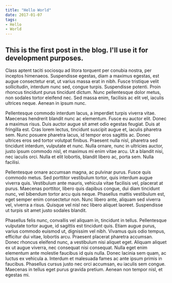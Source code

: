 ```yaml
---
title: "Hello World"
date: 2017-01-07
tags:
- Hello
- World
---
```

This is the first post in the blog. I'll use it for development purposes.
---
Class aptent taciti sociosqu ad litora torquent per conubia nostra, per inceptos himenaeos. Suspendisse egestas, diam a maximus egestas, est augue consectetur erat, ut varius massa erat in nibh. Fusce tristique velit sollicitudin, interdum nunc sed, congue turpis. Suspendisse potenti. Proin rhoncus tincidunt purus tincidunt dictum. Nunc pellentesque dolor metus, non sodales tortor eleifend nec. Sed massa enim, facilisis ac elit vel, iaculis ultrices neque. Aenean in ipsum nunc.

Pellentesque commodo interdum lacus, a imperdiet turpis viverra vitae. Maecenas hendrerit blandit nunc ac elementum. Fusce eu auctor elit. Donec a maximus risus. Duis auctor augue sit amet odio egestas feugiat. Duis at fringilla est. Cras lorem lectus, tincidunt suscipit augue et, iaculis pharetra sem. Nunc posuere pharetra lacus, id tempor eros sagittis ac. Donec ultrices eros sed tortor volutpat finibus. Praesent nulla nisl, pharetra sed tincidunt interdum, vulputate et nunc. Nulla ornare, nunc in ultricies auctor, justo ipsum commodo nisl, et maximus mi enim vitae arcu. Ut a blandit nisi, nec iaculis orci. Nulla et elit lobortis, blandit libero ac, porta sem. Nulla facilisi.

Pellentesque ornare accumsan magna, ac pulvinar purus. Fusce quis commodo metus. Sed porttitor vestibulum tortor, quis interdum augue viverra quis. Vestibulum ante mauris, vehicula vitae facilisis vel, placerat at purus. Maecenas porttitor, libero quis dapibus congue, dui diam tincidunt nunc, vel bibendum tortor arcu quis neque. Phasellus mattis vestibulum est, eget semper enim consectetur non. Nunc libero ante, aliquam sed viverra vel, viverra a risus. Quisque vel nisl nec libero aliquet laoreet. Suspendisse ut turpis sit amet justo sodales blandit.

Phasellus felis nunc, convallis vel aliquam in, tincidunt in tellus. Pellentesque vulputate tortor augue, id sagittis est tincidunt quis. Etiam augue purus, varius commodo euismod ut, dignissim vel nibh. Vivamus quis odio tempus, efficitur dui vitae, lobortis arcu. Praesent placerat pharetra accumsan. Donec rhoncus eleifend nunc, a vestibulum nisi aliquet eget. Aliquam aliquet ex ut augue viverra, nec consequat nisi consequat. Nulla eget enim elementum ante molestie faucibus id quis nulla. Donec lacinia sem quam, ac luctus ex vehicula a. Interdum et malesuada fames ac ante ipsum primis in faucibus. Phasellus cursus justo nec orci accumsan, eu iaculis sem congue. Maecenas in tellus eget purus gravida pretium. Aenean non tempor nisl, et egestas mi. 
